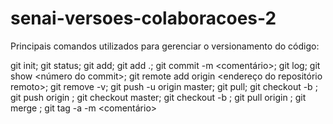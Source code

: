 # senai-versoes-colaboracoes-2

Principais comandos utilizados para gerenciar o versionamento do código:

git init;
git status;
git add;
git add .; 
git commit -m <comentário>; 
git log; 
git show <número do commit>; 
git remote add origin <endereço do repositório remoto>;
git remove -v;
git push -u origin master;
git pull;
git checkout -b <nome da branch>;
git push origin <nome da branch>;
git checkout master;
git checkout -b <nome da branch>;
git pull origin <nome da branch>;
git merge <nome da branch>; 
git tag -a <nome da tag> -m <comentário>


